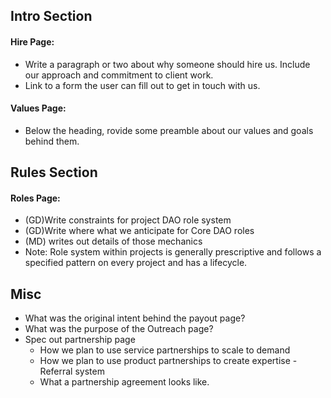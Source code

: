 ## Intro Section

#### Hire Page:

- Write a paragraph or two about why someone should hire us. Include our approach and commitment to client work.
- Link to a form the user can fill out to get in touch with us.

#### Values Page:

- Below the heading, rovide some preamble about our values and goals behind them.

## Rules Section

#### Roles Page:

- (GD)Write constraints for project DAO role system
- (GD)Write where what we anticipate for Core DAO roles
- (MD) writes out details of those mechanics
- Note: Role system within projects is generally prescriptive and follows a specified pattern on every project and has a lifecycle.

## Misc

- What was the original intent behind the payout page?
- What was the purpose of the Outreach page?
- Spec out partnership page
  - How we plan to use service partnerships to scale to demand
  - How we plan to use product partnerships to create expertise - Referral system
  - What a partnership agreement looks like.
